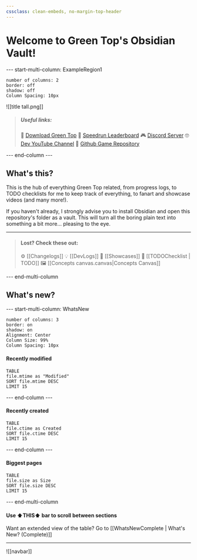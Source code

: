 ```yaml
---
cssclass: clean-embeds, no-margin-top-header
---
```

# Welcome to Green Top's Obsidian Vault!

--- start-multi-column: ExampleRegion1  
```column-settings  
number of columns: 2
border: off
shadow: off
Column Spacing: 10px
```

![[title tall.png]]

> ##### Useful links:
> 🌱 [Download Green Top](https://rayo75.itch.io/green-top)
> 🚀 [Speedrun Leaderboard](https://www.speedrun.com/Green_Top)
> 🎮 [Discord Server](https://discord.gg/nZxkwavJS4)
> 🤓 [Dev YouTube Channel](https://www.youtube.com/@roarrayo)
> 💾 [Github Game Repository](https://github.com/RayoROAR/GreenTop)

--- end-column ---

## What's this?

This is the hub of everything Green Top related, from progress logs, to TODO checklists for me to keep track of everything, to fanart and showcase videos (and many more!).

If you haven't already, I strongly advise you to install Obsidian and open this repository's folder as a vault. This will turn all the boring plain text into something a bit more... pleasing to the eye.

---

> #### Lost? Check these out:
> ⚙️ [[Changelogs]]
> 💡 [[DevLogs]]
> 🎥 [[Showcases]]
> 📜 [[TODOChecklist | TODO]]
> 🖼️ [[Concepts canvas.canvas|Concepts Canvas]]

--- end-multi-column


## What's new?

--- start-multi-column: WhatsNew
```column-settings  
number of columns: 3
border: on
shadow: on
Alignment: Center
Column Size: 99%
Column Spacing: 10px
```

#### Recently modified

```dataview
TABLE
file.mtime as "Modified"
SORT file.mtime DESC
LIMIT 15
```

--- end-column ---

#### Recently created

```dataview
TABLE
file.ctime as Created
SORT file.ctime DESC
LIMIT 15
```

--- end-column ---

#### Biggest pages

```dataview
TABLE
file.size as Size
SORT file.size DESC
LIMIT 15
```

--- end-multi-column

#### Use ⬆️THIS⬆️ bar to scroll between sections

Want an extended view of the table? Go to [[WhatsNewComplete | What's New? (Complete)]]

---

![[navbar]]